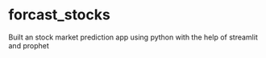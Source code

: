 # forcast_stocks
Built an stock market prediction app using python with the help of streamlit and prophet
